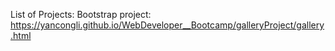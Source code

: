 List of Projects: 
Bootstrap project: https://yancongli.github.io/WebDeveloper__Bootcamp/galleryProject/gallery.html
